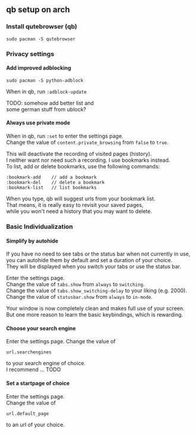 ## qb setup on arch


### Install qutebrowser (qb)
```
sudo pacman -S qutebrowser
```

### Privacy settings 

#### Add improved adblocking
```
sudo pacman -S python-adblock
```
When in qb, run `:adblock-update`

TODO: somehow add better list and  
some german stuff from ublock?  

#### Always use private mode  

When in qb, run `:set` to enter the settings page.  
Change the value of `content.private_browsing` from `false` to `true`.  

This will deactivate the recording of visited pages (history).  
I neither want nor need such a recording. I use bookmarks instead.  
To list, add or delete bookmarks, use the following commands:  
```
:bookmark-add    // add a bookmark
:bookmark-del    // delete a bookmark
:bookmark-list   // list bookmarks
```
When you type, qb will suggest urls from your bookmark list.  
That means, it is really easy to revisit your saved pages,  
while you won't need a history that you may want to delete.  


### Basic Individualization  

#### Simplify by autohide

If you have no need to see tabs or the status bar when not currently in use,  
you can autohide them by default and set a duration of your choice.  
They will be displayed when you switch your tabs or use the status bar.  

Enter the settings page.  
Change the value of `tabs.show` from `always` to `switching`.  
Change the value of `tabs.show_switching-delay` to your liking (e.g. 2000).  
Change the value of `statusbar.show` from `always` to `in-mode`.  

Your window is now completely clean and makes full use of your screen.  
But one more reason to learn the basic keybindings, which is rewarding.  

#### Choose your search engine

Enter the settings page.
Change the value of  
```
url.searchengines
```
to your search engine of choice.   
I recommend ...  TODO  

#### Set a startpage of choice

Enter the settings page.  
Change the value of  
```
url.default_page
```
to an url of your choice.   
